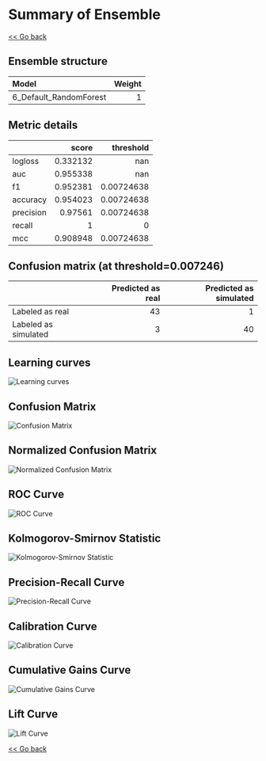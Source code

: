 # Summary of Ensemble

[<< Go back](../README.md)


## Ensemble structure
| Model                  |   Weight |
|:-----------------------|---------:|
| 6_Default_RandomForest |        1 |

## Metric details
|           |    score |    threshold |
|:----------|---------:|-------------:|
| logloss   | 0.332132 | nan          |
| auc       | 0.955338 | nan          |
| f1        | 0.952381 |   0.00724638 |
| accuracy  | 0.954023 |   0.00724638 |
| precision | 0.97561  |   0.00724638 |
| recall    | 1        |   0          |
| mcc       | 0.908948 |   0.00724638 |


## Confusion matrix (at threshold=0.007246)
|                      |   Predicted as real |   Predicted as simulated |
|:---------------------|--------------------:|-------------------------:|
| Labeled as real      |                  43 |                        1 |
| Labeled as simulated |                   3 |                       40 |

## Learning curves
![Learning curves](learning_curves.png)
## Confusion Matrix

![Confusion Matrix](confusion_matrix.png)


## Normalized Confusion Matrix

![Normalized Confusion Matrix](confusion_matrix_normalized.png)


## ROC Curve

![ROC Curve](roc_curve.png)


## Kolmogorov-Smirnov Statistic

![Kolmogorov-Smirnov Statistic](ks_statistic.png)


## Precision-Recall Curve

![Precision-Recall Curve](precision_recall_curve.png)


## Calibration Curve

![Calibration Curve](calibration_curve_curve.png)


## Cumulative Gains Curve

![Cumulative Gains Curve](cumulative_gains_curve.png)


## Lift Curve

![Lift Curve](lift_curve.png)



[<< Go back](../README.md)
